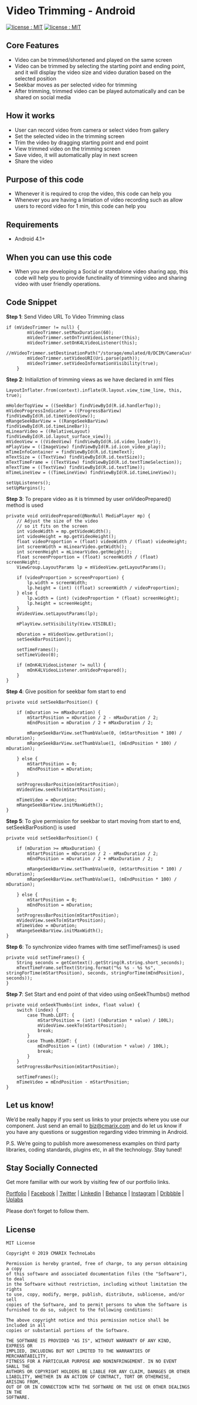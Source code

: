 # Video Trimming - Android #
<a target="_blank" href="LICENSE"><img src="https://img.shields.io/badge/licence-MIT-brightgreen.svg" alt="license : MIT"></a>
<a target="_blank" href="https://www.cmarix.com/android-application-development-services.html"><img src="https://img.shields.io/badge/platform-android-blue.svg" alt="license : MIT"></a>

## Core Features ##

 - Video can be trimmed/shortened and played on the same screen
 - Video can be trimmed by selecting the starting point and ending point, and it will display the video size and video duration based on the selected position
 - Seekbar moves as per selected video for trimming
 - After trimming, trimmed video can be played automatically and can be shared on social media

## How it works ##

 - User can record video from camera or select video from gallery
 - Set the selected video in the trimming screen
 - Trim the video by dragging starting point and end point
 - View trimmed video on the trimming screen
 - Save video, it will automatically play in next screen
 - Share the video

## Purpose of this code ##

 - Whenever it is required to crop the video, this code can help you
 - Whenever you are having a limiation of video recording such as allow users to record video for 1 min, this code can help you


## Requirements ##

 - Android 4.1+ 

## When you can use this code ##

 - When you are developing a Social or standalone video sharing app, this code will help you to provide functinality of trimming video and sharing video with user friendly operations.

## Code Snippet ##

**Step 1**: Send Video URL To Video Trimming class

    if (mVideoTrimmer != null) {
            mVideoTrimmer.setMaxDuration(60);
            mVideoTrimmer.setOnTrimVideoListener(this);
            mVideoTrimmer.setOnK4LVideoListener(this);
            //mVideoTrimmer.setDestinationPath("/storage/emulated/0/DCIM/CameraCustom/");
            mVideoTrimmer.setVideoURI(Uri.parse(path));
            mVideoTrimmer.setVideoInformationVisibility(true);
        }
**Step 2**: Initializtion of trimming views as we have declared in xml files

	LayoutInflater.from(context).inflate(R.layout.view_time_line, this, true);
	
	mHolderTopView = ((SeekBar) findViewById(R.id.handlerTop));
	mVideoProgressIndicator = ((ProgressBarView) findViewById(R.id.timeVideoView));
	mRangeSeekBarView = ((RangeSeekBarView) findViewById(R.id.timeLineBar));
	mLinearVideo = ((RelativeLayout) findViewById(R.id.layout_surface_view));
	mVideoView = ((VideoView) findViewById(R.id.video_loader));
	mPlayView = ((ImageView) findViewById(R.id.icon_video_play));
	mTimeInfoContainer = findViewById(R.id.timeText);
	mTextSize = ((TextView) findViewById(R.id.textSize));
	mTextTimeFrame = ((TextView) findViewById(R.id.textTimeSelection));
	mTextTime = ((TextView) findViewById(R.id.textTime));
	mTimeLineView = ((TimeLineView) findViewById(R.id.timeLineView));
	
	setUpListeners();
	setUpMargins();
        
 
**Step 3**: To prepare video as it is trimmed by user onVideoPrepared() method is used
  

    private void onVideoPrepared(@NonNull MediaPlayer mp) {
        // Adjust the size of the video
        // so it fits on the screen
        int videoWidth = mp.getVideoWidth();
        int videoHeight = mp.getVideoHeight();
        float videoProportion = (float) videoWidth / (float) videoHeight;
        int screenWidth = mLinearVideo.getWidth();
        int screenHeight = mLinearVideo.getHeight();
        float screenProportion = (float) screenWidth / (float) screenHeight;
        ViewGroup.LayoutParams lp = mVideoView.getLayoutParams();

        if (videoProportion > screenProportion) {
            lp.width = screenWidth;
            lp.height = (int) ((float) screenWidth / videoProportion);
        } else {
            lp.width = (int) (videoProportion * (float) screenHeight);
            lp.height = screenHeight;
        }
        mVideoView.setLayoutParams(lp);

        mPlayView.setVisibility(View.VISIBLE);

        mDuration = mVideoView.getDuration();
        setSeekBarPosition();

        setTimeFrames();
        setTimeVideo(0);

        if (mOnK4LVideoListener != null) {
            mOnK4LVideoListener.onVideoPrepared();
        }
    }


**Step 4**: Give position for seekbar fom start to end

    private void setSeekBarPosition() {

        if (mDuration >= mMaxDuration) {
            mStartPosition = mDuration / 2 - mMaxDuration / 2;
            mEndPosition = mDuration / 2 + mMaxDuration / 2;

            mRangeSeekBarView.setThumbValue(0, (mStartPosition * 100) / mDuration);
            mRangeSeekBarView.setThumbValue(1, (mEndPosition * 100) / mDuration);

        } else {
            mStartPosition = 0;
            mEndPosition = mDuration;
        }

        setProgressBarPosition(mStartPosition);
        mVideoView.seekTo(mStartPosition);

        mTimeVideo = mDuration;
        mRangeSeekBarView.initMaxWidth();
    }


 **Step 5**: To give permission for seekbar to start moving from start to end, setSeekBarPosition() is used 
 

    private void setSeekBarPosition() {

        if (mDuration >= mMaxDuration) {
            mStartPosition = mDuration / 2 - mMaxDuration / 2;
            mEndPosition = mDuration / 2 + mMaxDuration / 2;

            mRangeSeekBarView.setThumbValue(0, (mStartPosition * 100) / mDuration);
            mRangeSeekBarView.setThumbValue(1, (mEndPosition * 100) / mDuration);

        } else {
            mStartPosition = 0;
            mEndPosition = mDuration;
        }
        setProgressBarPosition(mStartPosition);
        mVideoView.seekTo(mStartPosition);
        mTimeVideo = mDuration;
        mRangeSeekBarView.initMaxWidth();
    }
    

 **Step 6**: To synchronize video frames with time setTimeFrames() is used
 


    private void setTimeFrames() {
        String seconds = getContext().getString(R.string.short_seconds);
        mTextTimeFrame.setText(String.format("%s %s - %s %s", stringForTime(mStartPosition), seconds, stringForTime(mEndPosition), seconds));
    }


 **Step 7**: Set Start and end point of that video using onSeekThumbs() method

    private void onSeekThumbs(int index, float value) {
        switch (index) {
            case Thumb.LEFT: {
                mStartPosition = (int) ((mDuration * value) / 100L);
                mVideoView.seekTo(mStartPosition);
                break;
            }
            case Thumb.RIGHT: {
                mEndPosition = (int) ((mDuration * value) / 100L);
                break;
            }
        }
        setProgressBarPosition(mStartPosition);

        setTimeFrames();
        mTimeVideo = mEndPosition - mStartPosition;
    }


## Let us know! ##
We’d be really happy if you sent us links to your projects where you use our component. Just send an email to [biz@cmarix.com](mailto:biz@cmarix.com "biz@cmarix.com") and do let us know if you have any questions or suggestion regarding video trimming in Android.

P.S. We’re going to publish more awesomeness examples on third party libraries, coding standards, plugins etc, in all the technology. Stay tuned!

## Stay Socially Connected ##

Get more familiar with our work by visiting few of our portfolio links.

[Portfolio](https://www.cmarix.com/portfolio.html) | [Facebook](https://www.facebook.com/CMARIXTechnoLabs/) | [Twitter](https://twitter.com/CMARIXTechLabs) | [Linkedin](https://www.linkedin.com/company/cmarix-technolabs-pvt-ltd-) | [Behance](https://www.behance.net/CMARIXTechnoLabs/) | [Instagram](https://instagram.com/cmarixtechnolabs/) | [Dribbble](https://dribbble.com/CMARIXTechnoLabs) | [Uplabs](https://www.uplabs.com/cmarixtechnolabs)

Please don’t forget to follow them.

## License ##

	MIT License
	
	Copyright © 2019 CMARIX TechnoLabs
	
	Permission is hereby granted, free of charge, to any person obtaining a copy
	of this software and associated documentation files (the "Software"), to deal
	in the Software without restriction, including without limitation the rights
	to use, copy, modify, merge, publish, distribute, sublicense, and/or sell
	copies of the Software, and to permit persons to whom the Software is
	furnished to do so, subject to the following conditions:
	
	The above copyright notice and this permission notice shall be included in all
	copies or substantial portions of the Software.
	
	THE SOFTWARE IS PROVIDED "AS IS", WITHOUT WARRANTY OF ANY KIND, EXPRESS OR
	IMPLIED, INCLUDING BUT NOT LIMITED TO THE WARRANTIES OF MERCHANTABILITY,
	FITNESS FOR A PARTICULAR PURPOSE AND NONINFRINGEMENT. IN NO EVENT SHALL THE
	AUTHORS OR COPYRIGHT HOLDERS BE LIABLE FOR ANY CLAIM, DAMAGES OR OTHER
	LIABILITY, WHETHER IN AN ACTION OF CONTRACT, TORT OR OTHERWISE, ARISING FROM,
	OUT OF OR IN CONNECTION WITH THE SOFTWARE OR THE USE OR OTHER DEALINGS IN THE
	SOFTWARE.
